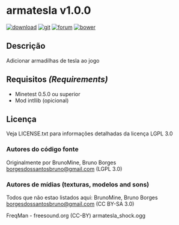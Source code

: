 # armatesla v1.0.0

[![download](https://img.shields.io/github/tag/BrunoMine/armatesla.svg?style=flat-square&label=release)](https://github.com/BrunoMine/armatesla/archive/master.zip)
[![git](https://img.shields.io/badge/git-project-green.svg?style=flat-square)](https://github.com/BrunoMine/armatesla)
[![forum](https://img.shields.io/badge/minetest-mod-green.svg?style=flat-square)](https://forum.minetest.net)
[![bower](https://img.shields.io/badge/bower-mod-green.svg?style=flat-square)](https://minetest-bower.herokuapp.com/mods/armatesla)

## Descrição
Adicionar armadilhas de tesla ao jogo

## Requisitos _(Requirements)_
* Minetest 0.5.0 ou superior
* Mod intllib (opicional)

## Licença
Veja LICENSE.txt para informações detalhadas da licença LGPL 3.0

### Autores do código fonte
Originalmente por BrunoMine, Bruno Borges <borgesdossantosbruno@gmail.com> (LGPL 3.0)

### Autores de mídias (texturas, modelos and sons)
Todos que não estao listados aqui:
BrunoMine, Bruno Borges <borgesdossantosbruno@gmail.com> (CC BY-SA 3.0)

FreqMan - freesound.org (CC-BY)
	armatesla_shock.ogg

 


